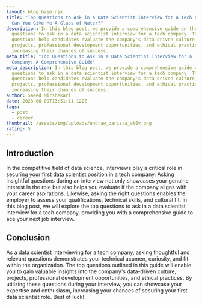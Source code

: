 ```yaml
---
layout: blog_base.njk
title: "Top Questions to Ask in a Data Scientist Interview for a Tech Company:
  Can You Give Me A Glass of Water?"
description: In this blog post, we provide a comprehensive guide on the top
  questions to ask in a data scientist interview for a tech company. These
  questions help candidates evaluate the company's data-driven culture,
  projects, professional development opportunities, and ethical practices,
  increasing their chances of success.
meta_title: "Top Questions to Ask in a Data Scientist Interview for a Tech
  Company: A Comprehensive Guide"
meta_description: In this blog post, we provide a comprehensive guide on the top
  questions to ask in a data scientist interview for a tech company. These
  questions help candidates evaluate the company's data-driven culture,
  projects, professional development opportunities, and ethical practices,
  increasing their chances of success.
author: Saeed Mirshekari
date: 2023-06-09T13:51:11.122Z
tags:
  - post
  - career
thumbnail: /assets/img/uploads/undraw_barista_at0v.png
rating: 5
---
```

<h2>Introduction</h2>
In the competitive field of data science, interviews play a critical role in securing your first data scientist position in a tech company. Asking insightful questions during an interview not only showcases your genuine interest in the role but also helps you evaluate if the company aligns with your career aspirations. Likewise, asking the right questions enables the employer to assess your qualifications, technical skills, and cultural fit. In this blog post, we will explore the top questions to ask in a data scientist interview for a tech company, providing you with a comprehensive guide to ace your next job interview.

<h2>Conclusion </h2>
As a data scientist interviewing for a tech company, asking thoughtful and relevant questions demonstrates your technical acumen, curiosity, and fit within the organization. The top questions outlined in this guide will enable you to gain valuable insights into the company's data-driven culture, projects, professional development opportunities, and ethical practices. By utilizing these questions during your interview, you can showcase your expertise and enthusiasm, increasing your chances of securing your first data scientist role. Best of luck!